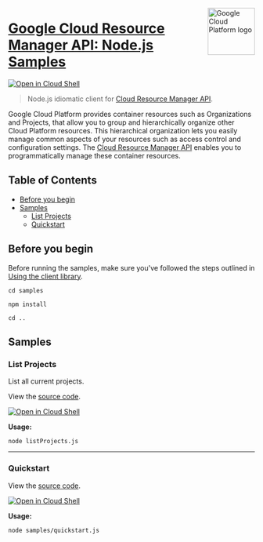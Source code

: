 [//]: # "This README.md file is auto-generated, all changes to this file will be lost."
[//]: # "To regenerate it, use `python -m synthtool`."
<img src="https://avatars2.githubusercontent.com/u/2810941?v=3&s=96" alt="Google Cloud Platform logo" title="Google Cloud Platform" align="right" height="96" width="96"/>

# [Google Cloud Resource Manager API: Node.js Samples](https://github.com/googleapis/nodejs-resource)

[![Open in Cloud Shell][shell_img]][shell_link]


> Node.js idiomatic client for [Cloud Resource Manager API][product-docs].

Google Cloud Platform provides container resources such as Organizations
and Projects, that allow you to group and hierarchically organize other
Cloud Platform resources. This hierarchical organization lets you easily
manage common aspects of your resources such as access control and
configuration settings. The [Cloud Resource Manager API](https://cloud.google.com/resource-manager/docs/)
enables you to programmatically manage these container resources.

## Table of Contents

* [Before you begin](#before-you-begin)
* [Samples](#samples)
  * [List Projects](#list-projects)
  * [Quickstart](#quickstart)

## Before you begin

Before running the samples, make sure you've followed the steps outlined in
[Using the client library](https://github.com/googleapis/nodejs-resource#using-the-client-library).

`cd samples`

`npm install`

`cd ..`

## Samples



### List Projects

List all current projects.

View the [source code](https://github.com/googleapis/nodejs-resource/blob/master/samples/listProjects.js).

[![Open in Cloud Shell][shell_img]](https://console.cloud.google.com/cloudshell/open?git_repo=https://github.com/googleapis/nodejs-resource&page=editor&open_in_editor=samples/listProjects.js,samples/README.md)

__Usage:__


`node listProjects.js`


-----




### Quickstart

View the [source code](https://github.com/googleapis/nodejs-resource/blob/master/samples/quickstart.js).

[![Open in Cloud Shell][shell_img]](https://console.cloud.google.com/cloudshell/open?git_repo=https://github.com/googleapis/nodejs-resource&page=editor&open_in_editor=samples/quickstart.js,samples/README.md)

__Usage:__


`node samples/quickstart.js`






[shell_img]: https://gstatic.com/cloudssh/images/open-btn.png
[shell_link]: https://console.cloud.google.com/cloudshell/open?git_repo=https://github.com/googleapis/nodejs-resource&page=editor&open_in_editor=samples/README.md
[product-docs]: https://cloud.google.com/resource-manager
